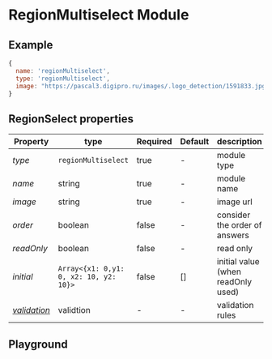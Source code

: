 
# RegionMultiselect Module

## Example
```jsx
{
  name: 'regionMultiselect',
  type: 'regionMultiselect',
  image: "https://pascal3.digipro.ru/images/.logo_detection/1591833.jpg",
}
```

## RegionSelect properties

| Property | type           | Required | Default | description |
| ---------| -------------- | -------- | ------- | ----------- |
| *type*   | `regionMultiselect` | true     | -       | module type |
| *name*   | string         | true     | -       | module name |
| *image*  | string         | true     | -       | image url   |
| *order*  | boolean        | false    | -       | consider the order of answers  |
| *readOnly* | boolean        | false    | -       | read only    |
| *initial* | `Array<{x1: 0,y1: 0, x2: 10, y2: 10}>` | false    | []       | initial value (when readOnly used) |
| *[validation](https://expandorg.github.io/expand-components/?selectedKind=Form%20Builder&selectedStory=Validation)*  | validtion | - | - | validation rules |

## Playground
